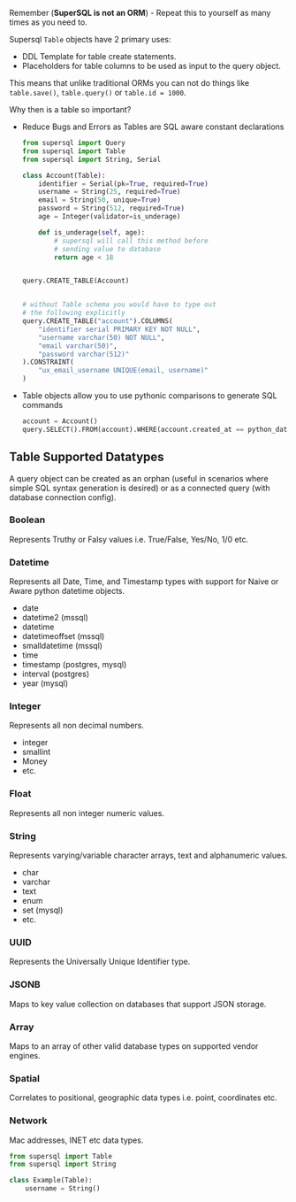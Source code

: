 

Remember (**SuperSQL is not an ORM**) - Repeat this to yourself as many times as you need to.

Supersql `Table` objects have 2 primary uses:

- DDL Template for table create statements.
- Placeholders for table columns to be used as input to the query object.

This means that unlike traditional ORMs you can not do things like `table.save()`, `table.query()` or `table.id = 1000`.


Why then is a table so important?

- Reduce Bugs and Errors as Tables are SQL aware constant declarations
    ```py
    from supersql import Query
    from supersql import Table
    from supersql import String, Serial

    class Account(Table):
        identifier = Serial(pk=True, required=True)
        username = String(25, required=True)
        email = String(50, unique=True)
        password = String(512, required=True)
        age = Integer(validator=is_underage)

        def is_underage(self, age):
            # supersql will call this method before
            # sending value to database
            return age < 18


    query.CREATE_TABLE(Account)


    # without Table schema you would have to type out
    # the following explicitly
    query.CREATE_TABLE("account").COLUMNS(
        "identifier serial PRIMARY KEY NOT NULL",
        "username varchar(50) NOT NULL",
        "email varchar(50)",
        "password varchar(512)"
    ).CONSTRAINT(
        "ux_email_username UNIQUE(email, username)"
    )
    ```
- Table objects allow you to use pythonic comparisons to generate SQL commands
    ```py
    account = Account()
    query.SELECT().FROM(account).WHERE(account.created_at == python_datetime)
    ```

## Table Supported Datatypes

A query object can be created as an orphan (useful in scenarios where simple SQL
syntax generation is desired) or as a connected query (with database connection
 config).


### Boolean
Represents Truthy or Falsy values i.e. True/False, Yes/No, 1/0 etc.

### Datetime
Represents all Date, Time, and Timestamp types with support for Naive or Aware
python datetime objects.

- date
- datetime2 (mssql)
- datetime
- datetimeoffset (mssql)
- smalldatetime (mssql)
- time
- timestamp (postgres, mysql)
- interval (postgres)
- year (mysql)

### Integer
Represents all non decimal numbers.

- integer
- smallint
- Money
- etc.

### Float
Represents all non integer numeric values.

### String
Represents varying/variable character arrays, text and alphanumeric values.

- char
- varchar
- text
- enum
- set (mysql)
- etc.

### UUID
Represents the Universally Unique Identifier type.

### JSONB
Maps to key value collection on databases that support JSON storage. 

### Array
Maps to an array of other valid database types on supported vendor engines.

### Spatial
Correlates to positional, geographic data types i.e. point, coordinates etc.

### Network
Mac addresses, INET etc data types.

```py
from supersql import Table
from supersql import String

class Example(Table):
    username = String()
```
